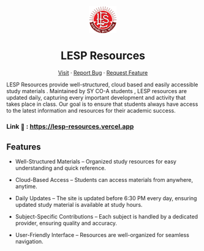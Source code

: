 <div
  class="container"
  align="center"
>
 <img src="build/src/icons/other/lesp_logo.png" style="height:70px"/>

# LESP Resources

  <p align="center">
    <a href="https://lesp-resources.vercel.app">Visit</a>
    &middot;
    <a href="https://github.com/sagarkemble/gradient-lab/issues/new?template=bug_report.md">Report Bug</a>
    &middot;
    <a href="https://github.com/sagarkemble/gradient-lab/issues/new?template=feature_request.md">Request Feature</a>
  </p>
</div>

LESP Resources provide well-structured, cloud based and easily accessible study materials .
Maintained by SY CO-A students , LESP resources are updated daily, capturing every important development and activity that takes place in class.
Our goal is to ensure that students always have access to the latest information and resources for their academic success.

### Link <span style="font-size: 1rem; vertical-align: middle;">🔗</span> : https://lesp-resources.vercel.app

## Features

- Well-Structured Materials – Organized study resources for easy understanding and quick reference.

- Cloud-Based Access – Students can access materials from anywhere, anytime.

- Daily Updates – The site is updated before 6:30 PM every day, ensuring updated study material is available at study hours.

- Subject-Specific Contributions – Each subject is handled by a dedicated provider, ensuring quality and accuracy.

- User-Friendly Interface – Resources are well-organized for seamless navigation.
